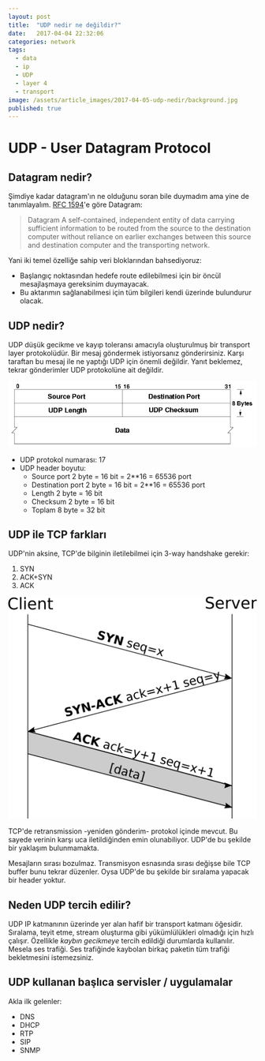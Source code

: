 ```yaml
---
layout: post
title:  "UDP nedir ne değildir?"
date:   2017-04-04 22:32:06
categories: network
tags:
  - data
  - ip
  - UDP
  - layer 4
  - transport
image: /assets/article_images/2017-04-05-udp-nedir/background.jpg
published: true
---
```

# UDP - User Datagram Protocol

## Datagram nedir?

Şimdiye kadar datagram'ın ne olduğunu soran bile duymadım ama yine de tanımlayalım. [RFC 1594][rfc1594]'e göre Datagram:

>Datagram
>        A self-contained, independent entity of data carrying
>        sufficient information to be routed from the source
>        to the destination computer without reliance on earlier
>        exchanges between this source and destination computer and
>        the transporting network.

Yani iki temel özelliğe sahip veri bloklarından bahsediyoruz:
* Başlangıç noktasından hedefe route edilebilmesi için bir öncül mesajlaşmaya gereksinim duymayacak.
* Bu aktarımın sağlanabilmesi için tüm bilgileri kendi üzerinde bulundurur olacak.

## UDP nedir?

UDP düşük gecikme ve kayıp toleransı amacıyla oluşturulmuş bir transport layer protokolüdür. Bir mesaj göndermek istiyorsanız gönderirsiniz. Karşı taraftan bu mesaj ile ne yaptığı UDP için önemli değildir. Yanıt beklemez, tekrar gönderimler UDP protokolüne ait değildir.

![Alt text](/assets/article_images/2017-04-05-udp-nedir/UDPheaders.png "UDP Headers")

* UDP protokol numarası: 17
* UDP header boyutu:
  - Source port 2 byte = 16 bit = 2**16 = 65536 port
  - Destination port 2 byte = 16 bit = 2**16 = 65536 port
  - Length 2 byte = 16 bit
  - Checksum 2 byte = 16 bit
  - Toplam 8 byte = 32 bit

## UDP ile TCP farkları

UDP'nin aksine, TCP'de bilginin iletilebilmei için 3-way handshake gerekir:
1. SYN
1. ACK+SYN
1. ACK

![Alt text](/assets/article_images/2017-04-05-udp-nedir/Tcp-handshake.svg.png "TCP Handshake")

TCP'de retransmission -yeniden gönderim- protokol içinde mevcut. Bu sayede verinin karşı uca iletildiğinden emin olunabiliyor. UDP'de bu şekilde bir yaklaşım bulunmamakta.

Mesajların sırası bozulmaz. Transmisyon esnasında sırası değişse bile TCP buffer bunu tekrar düzenler. Oysa UDP'de bu şekilde bir sıralama yapacak bir header yoktur.

## Neden UDP tercih edilir?

UDP IP katmanının üzerinde yer alan hafif bir transport katmanı öğesidir. Sıralama, teyit etme, stream oluşturma gibi yükümlülükleri olmadığı için hızlı çalışır. Özellikle *kaybın* *gecikmeye* tercih edildiği durumlarda kullanılır. Mesela ses trafiği. Ses trafiğinde kaybolan birkaç paketin tüm trafiği bekletmesini istemezsiniz.

## UDP kullanan başlıca servisler / uygulamalar
Akla ilk gelenler:
- DNS
- DHCP
- RTP
- SIP
- SNMP


[rfc1594]: [https://tools.ietf.org/html/rfc1594#page-33]
